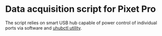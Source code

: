 # Data acquisition script for Pixet Pro

The script relies on smart USB hub capable of power control of individual ports via software and [uhubctl utility](https://github.com/mvp/uhubctl).
